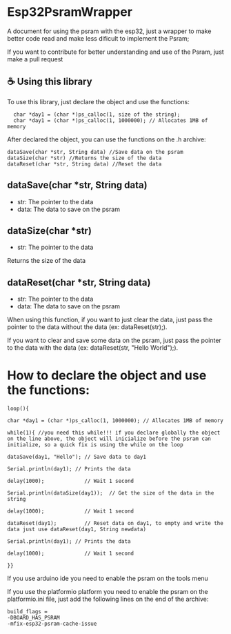 # Esp32PsramWrapper

A document for using the psram with the esp32, just a wrapper to make better code read and make less dificult to implement the Psram;

If you want to contribute for better understanding and use of the Psram, just make a pull request

## ☕ Using this library

To use this library, just declare the object and use the functions:

```
  char *day1 = (char *)ps_calloc(1, size of the string);
  char *day1 = (char *)ps_calloc(1, 1000000); // Allocates 1MB of memory
```

After declared the object, you can use the functions on the .h archive:

```	
dataSave(char *str, String data) //Save data on the psram
dataSize(char *str) //Returns the size of the data
dataReset(char *str, String data) //Reset the data
```

## dataSave(char *str, String data)

* str: The pointer to the data
* data: The data to save on the psram


## dataSize(char *str)

* str: The pointer to the data

Returns the size of the data

## dataReset(char *str, String data)

* str: The pointer to the data
* data: The data to save on the psram

When using this function, if you want to just clear the data, just pass the pointer to the data without the data (ex: dataReset(str);).

If you want to clear and save some data on the psram, just pass the pointer to the data with the data (ex: dataReset(str, "Hello World");).

# How to declare the object and use the functions:

```
loop(){

char *day1 = (char *)ps_calloc(1, 1000000); // Allocates 1MB of memory

while(1){ //you need this while!!! if you declare globally the object on the line above, the object will inicialize before the psram can initialize, so a quick fix is using the while on the loop

dataSave(day1, "Hello"); // Save data to day1

Serial.println(day1); // Prints the data

delay(1000);			 // Wait 1 second

Serial.println(dataSize(day1));	 // Get the size of the data in the string

delay(1000);			 // Wait 1 second

dataReset(day1);		 // Reset data on day1, to empty and write the data just use dataReset(day1, String newdata)

Serial.println(day1); // Prints the data

delay(1000);			 // Wait 1 second

}}
```

If you use arduino ide you need to enable the psram on the tools menu

If you use the platformio platform you need to enable the psram on the platformio.ini file, just add the following lines on the end of the archive:

```
build_flags =
-DBOARD_HAS_PSRAM 
-mfix-esp32-psram-cache-issue
```